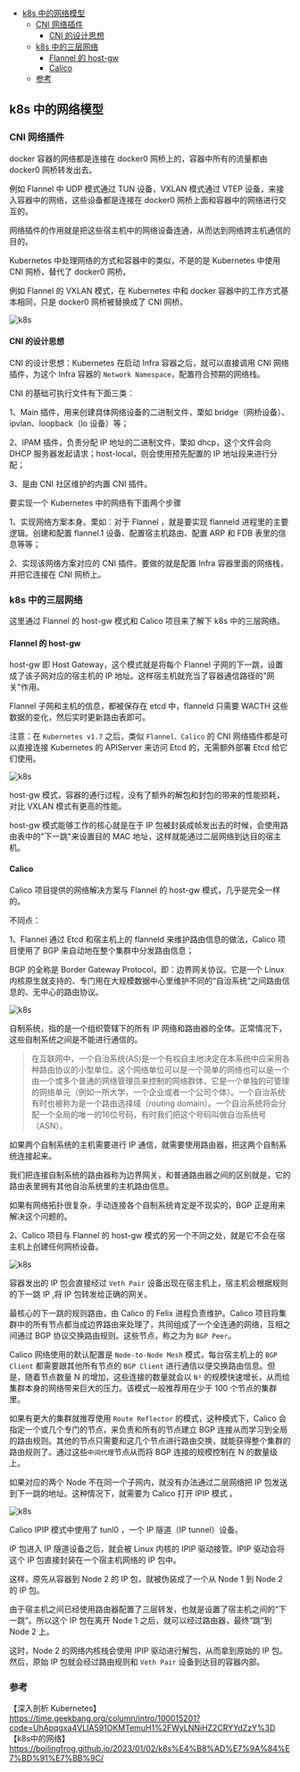 <!-- START doctoc generated TOC please keep comment here to allow auto update -->
<!-- DON'T EDIT THIS SECTION, INSTEAD RE-RUN doctoc TO UPDATE -->

- [k8s 中的网络模型](#k8s-%E4%B8%AD%E7%9A%84%E7%BD%91%E7%BB%9C%E6%A8%A1%E5%9E%8B)
  - [CNI 网络插件](#cni-%E7%BD%91%E7%BB%9C%E6%8F%92%E4%BB%B6)
    - [CNI 的设计思想](#cni-%E7%9A%84%E8%AE%BE%E8%AE%A1%E6%80%9D%E6%83%B3)
  - [k8s 中的三层网络](#k8s-%E4%B8%AD%E7%9A%84%E4%B8%89%E5%B1%82%E7%BD%91%E7%BB%9C)
    - [Flannel 的 host-gw](#flannel-%E7%9A%84-host-gw)
    - [Calico](#calico)
  - [参考](#%E5%8F%82%E8%80%83)

<!-- END doctoc generated TOC please keep comment here to allow auto update -->

## k8s 中的网络模型

### CNI 网络插件  

docker 容器的网络都是连接在 docker0 网桥上的，容器中所有的流量都由  docker0 网桥转发出去。  

例如 Flannel 中 UDP 模式通过 TUN 设备，VXLAN 模式通过 VTEP 设备，来接入容器中的网络，这些设备都是连接在 docker0 网桥上面和容器中的网络进行交互的。  

网络插件的作用就是把这些宿主机中的网络设备连通，从而达到网络跨主机通信的目的。      

Kubernetes 中处理网络的方式和容器中的类似，不是的是 Kubernetes 中使用 CNI 网桥，替代了 docker0 网桥。    

例如 Flannel 的 VXLAN 模式，在 Kubernetes 中和  docker 容器中的工作方式基本相同，只是 docker0 网桥被替换成了 CNI 网桥。  

<img src="/img/k8s/k8s-flannel-vxlan-cni.png"  alt="k8s" />       

#### CNI 的设计思想

CNI 的设计思想：Kubernetes 在启动 Infra 容器之后，就可以直接调用 CNI 网络插件，为这个 Infra 容器的 `Network Namespace`，配置符合预期的网络栈。    

CNI 的基础可执行文件有下面三类：  

1、Main 插件，用来创建具体网络设备的二进制文件，栗如 bridge（网桥设备）、ipvlan、loopback（lo 设备）等；

2、IPAM 插件，负责分配 IP 地址的二进制文件，栗如 dhcp，这个文件会向 DHCP 服务器发起请求；host-local，则会使用预先配置的 IP 地址段来进行分配；   

3、是由 CNI 社区维护的内置 CNI 插件。   

要实现一个 Kubernetes 中的网络有下面两个步骤   

1、实现网络方案本身。栗如：对于 Flannel ，就是要实现 flanneld 进程里的主要逻辑。创建和配置 flannel.1 设备、配置宿主机路由、配置 ARP 和 FDB 表里的信息等等；   

2、实现该网络方案对应的 CNI 插件。要做的就是配置 Infra 容器里面的网络栈，并把它连接在 CNI 网桥上。    

### k8s 中的三层网络  

这里通过 Flannel 的 host-gw 模式和 Calico 项目来了解下 k8s 中的三层网络。   

#### Flannel 的 host-gw

host-gw 即 Host Gateway，这个模式就是将每个 Flannel 子网的下一跳，设置成了该子网对应的宿主机的 IP 地址。这样宿主机就充当了容器通信路径的"网关"作用。   

Flannel 子网和主机的信息，都被保存在 etcd 中，flanneld 只需要 WACTH 这些数据的变化，然后实时更新路由表即可。    

注意：在 `Kubernetes v1.7` 之后，类似 `Flannel、Calico` 的 CNI 网络插件都是可以直接连接 Kubernetes 的 APIServer 来访问 Etcd 的，无需额外部署 Etcd 给它们使用。   

<img src="/img/k8s/k8s-flannel-hostgw.png"  alt="k8s" />       

host-gw 模式，容器的通行过程，没有了额外的解包和封包的带来的性能损耗，对比 VXLAN 模式有更高的性能。   

host-gw 模式能够工作的核心就是在于 IP 包被封装成帧发出去的时候，会使用路由表中的"下一跳"来设置目的 MAC 地址，这样就能通过二层网络到达目的宿主机。   

#### Calico

Calico 项目提供的网络解决方案与 Flannel 的 host-gw 模式，几乎是完全一样的。  

不同点：  

1、Flannel 通过 Etcd 和宿主机上的 flanneld 来维护路由信息的做法，Calico 项目使用了 BGP 来自动地在整个集群中分发路由信息；      

BGP 的全称是 Border Gateway Protocol，即：边界网关协议。它是一个 Linux 内核原生就支持的、专门用在大规模数据中心里维护不同的“自治系统”之间路由信息的、无中心的路由协议。   

<img src="/img/k8s/k8s-bgp.png"  alt="k8s" />       

自制系统，指的是一个组织管辖下的所有 IP 网络和路由器的全体。正常情况下，这些自制系统之间是不能进行通信的。     

> 在互联网中，一个自治系统(AS)是一个有权自主地决定在本系统中应采用各种路由协议的小型单位。这个网络单位可以是一个简单的网络也可以是一个由一个或多个普通的网络管理员来控制的网络群体，它是一个单独的可管理的网络单元（例如一所大学，一个企业或者一个公司个体）。一个自治系统有时也被称为是一个路由选择域（routing domain）。一个自治系统将会分配一个全局的唯一的16位号码，有时我们把这个号码叫做自治系统号（ASN）。
 
如果两个自制系统的主机需要进行 IP 通信，就需要使用路由器，把这两个自制系统连接起来。   

我们把连接自制系统的路由器称为边界网关，和普通路由器之间的区别就是，它的路由表里拥有其他自治系统里的主机路由信息。   

如果有网络拓扑很复杂，手动连接各个自制系统肯定是不现实的，BGP 正是用来解决这个问题的。  

2、Calico 项目与 Flannel 的 host-gw 模式的另一个不同之处，就是它不会在宿主机上创建任何网桥设备。  

<img src="/img/k8s/k8s-calico.png"  alt="k8s" />     

容器发出的 IP 包会直接经过 `Veth Pair` 设备出现在宿主机上，宿主机会根据规则的下一跳 IP ,将 IP 包转发给正确的网关。   

最核心的下一跳的规则路由，由 Calico 的 Felix 进程负责维护。Calico 项目将集群中的所有节点都当成边界路由来处理了，共同组成了一个全连通的网络，互相之间通过 BGP 协议交换路由规则。这些节点，称之为为 `BGP Peer`。   

Calico 网络使用的默认配置是 `Node-to-Node Mesh` 模式，每台宿主机上的 `BGP Client` 都需要跟其他所有节点的 `BGP Client` 进行通信以便交换路由信息。但是，随着节点数量 N 的增加，这些连接的数量就会以 `N²` 的规模快速增长，从而给集群本身的网络带来巨大的压力。该模式一般推荐用在少于 100 个节点的集群里。   

如果有更大的集群就推荐使用 `Route Reflector` 的模式，这种模式下，Calico 会指定一个或几个专门的节点，来负责和所有的节点建立 BGP 连接从而学习到全局的路由规则。其他的节点只需要和这几个节点进行路由交换，就能获得整个集群的路由规则了。通过这些`中间代理`节点从而将 BGP 连接的规模控制在 N 的数量级上。   

如果对应的两个 Node 不在同一个子网内，就没有办法通过二层网络把  IP 包发送到下一跳的地址。这种情况下，就需要为 Calico 打开 IPIP 模式 。      

<img src="/img/k8s/k8s-calico-ipip.png"  alt="k8s" />

Calico IPIP 模式中使用了 tunl0 ，一个 IP 隧道（IP tunnel）设备。  

IP 包进入 IP 隧道设备之后，就会被 Linux 内核的 IPIP 驱动接管。IPIP 驱动会将这个 IP 包直接封装在一个宿主机网络的 IP 包中。   

这样，原先从容器到 Node 2 的 IP 包，就被伪装成了一个从 Node 1 到 Node 2 的 IP 包。  

由于宿主机之间已经使用路由器配置了三层转发，也就是设置了宿主机之间的“下一跳”。所以这个 IP 包在离开 Node 1 之后，就可以经过路由器，最终“跳”到 Node 2 上。  

这时，Node 2 的网络内核栈会使用 IPIP 驱动进行解包，从而拿到原始的 IP 包。然后，原始 IP 包就会经过路由规则和 `Veth Pair` 设备到达目的容器内部。   

### 参考

【深入剖析 Kubernetes】https://time.geekbang.org/column/intro/100015201?code=UhApqgxa4VLIA591OKMTemuH1%2FWyLNNiHZ2CRYYdZzY%3D     
【k8s中的网络】https://boilingfrog.github.io/2023/01/02/k8s%E4%B8%AD%E7%9A%84%E7%BD%91%E7%BB%9C/  
 